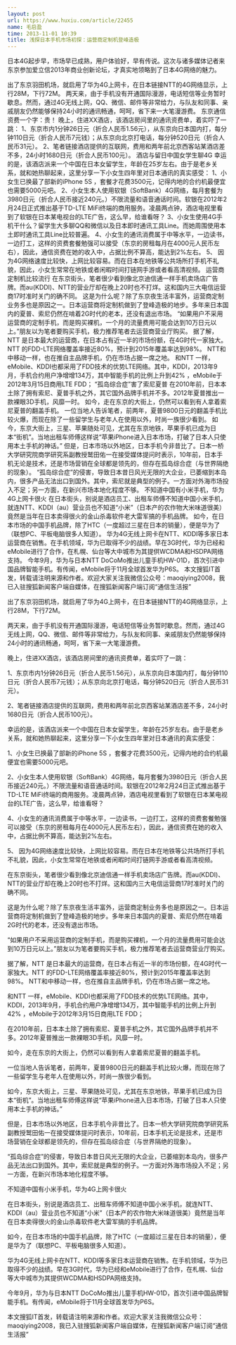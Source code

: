```yaml
---
layout: post
url: https://www.huxiu.com/article/22455
name: 毛启盈
time: 2013-11-01 10:39
title: 浅探日本手机市场初探：运营商定制机登峰造极
---
```

日本4G起步早，市场早已成熟，用户体验好，早有传说。这次与诸多媒体记者来东京参加爱立信2013年商业创新论坛，才真实地领略到了日本4G网络的魅力。

出了东京羽田机场，就启用了华为4G上网卡，在日本链接NTT的4G网络显示，上行28M，下行72M。 两天来，由于手机没有开通国际漫游，电话短信等业务暂时歇息。然而，通过4G无线上网，QQ、微信、邮件等非常给力，与队友和同事、亲戚朋友仍然能够保持24小时的通讯畅通，呵呵，省下来一大笔漫游费。 东京通信资费一个字：贵！ 晚上，住进XX酒店，该酒店房间里的通讯资费单，着实吓了一跳： 1、东京市内1分钟26日元（折合人民币1.56元），从东京向日本国内打，每分钟110日元（折合人民币7元钱）；从东京向北京打电话，每分钟520日元（折合人民币31元）。 2、笔者链接酒店提供的互联网，费用和两年前北京西客站某酒店差不多，24小时1680日元（折合人民币100元）。 酒店与留日中国女学生聊4G 幸运的是，该酒店派来一个中国在日本女留学生，年龄在25岁左右。由于是老乡关系，就和她热聊起来，这里分享一下小女生四年里对日本通讯的真实感受： 1、小女生已换最了部新的iPhone 5S ，套餐才花费3500元，记得内地的合约机最便宜也需要5000元吧。 2、小女生本人使用软银（SoftBank）4G网络，每月套餐为3980日元（折合人民币接近240元。）不限流量和语音通话时间。软银在2012年2月24日正式推出基于TD-LTE MiFi终端的商用服务。凌晨两点钟，酒店电视里看到了软银在日本某电视台的LTE广告，这么早，给谁看呀？ 3、小女生使用4G手机干什么？留学生大多聊QQ和微信以及日本即时通讯工具Line。而她周围使用本土即时通讯工具Line比较普遍。 4、小女生的通讯消费属于中等水平，一边读书，一边打工，这样的资费套餐勉强可以接受（东京的房租每月在4000元人民币左右），因此，通信资费在她的收入中，占据比例不算高，能达到2%左右。 5、 因为4G网络速度比较快，上网比较容易。而在日本在地铁等公共场所打手机不礼貌，因此，小女生常常在地铁或者闲暇时间打链网手游或者看高清视频。 运营商定制机比较流行 在东京街头，笔者很少看到像北京迪信通一样手机卖场店广告牌。而au(KDDI)、NTT的营业厅却在晚上20时也不打烊。这和国内三大电信运营商17时准时关门的确不同。 这是为什么呢？除了东京夜生活丰富外，运营商定制业务多也是原因之一。日本运营商将定制机做到了登峰造极的地步。多年来日本国内的夏普、索尼仍然在啃着2G时代的老本，还没有退出市场。 “如果用户不采用运营商的定制手机，而是购买裸机，一个月的流量费用可能会达到10万日元以上。”朋友以为笔者要购买手机，极力推荐笔者去运营商营业厅购买。 据了解，NTT 是日本最大的运营商，在日本占有近一半的市场份额，在4G时代一家独大。NTT 的FDD-LTE网络覆盖率接近80%，预计到2015年覆盖率达到98%。 NTT和中移动一样，也在推自主品牌手机，仍在市场占据一席之地。 和NTT 一样，eMobile、KDDI也都采用了FDD技术的优势LTE网络。其中，KDDI，2013年9月，手机合约用户净增增134万，其中智能手机的比例上升到42% ，eMobile于2012年3月15日商用LTE FDD； “孤岛综合症”害了索尼夏普 在2010年前，日本本土除了拥有索尼、夏普手机之外，其它国外品牌手机并不多。2012年夏普推出一款裸眼3D手机，风靡一时。 如今，走在东京的大街上，仍然可以看到有人拿着索尼夏普的翻盖手机。 一位当地人告诉笔者，前两年，夏普9800日元的翻盖手机比较火爆，而现在除了一些留学生与老年人在使用以外，时尚一族很少看到。 如今，东京大街上，三星、苹果随处可见，尤其在东京地铁，苹果手机已成为日本“街机”。当地出租车师傅这样说“苹果iPhone进入日本市场，打破了日本人只使用本土手机的神话。” 但是，日本市场以外地区，日本手机今非昔比了。日本一桥大学研究院商学研究系副教授鹫田佑一在接受媒体提问时表示，10年前，日本手机无论是技术，还是市场营销在全球都是领先的，但存在孤岛综合症（与世界隔绝的现象）。 “孤岛综合症”的侵害，导致日本昔日风光无限的大企业，已萎缩到本岛内，很多产品无法出口到国外。其中，索尼就是典型的例子。一方面对外海市场投入不足；另一方面，在新兴市场本地化程度不够。 不知道中国有小米手机，华为4G上网卡很火 在日本街头，别说是酒店员工、出租车师傅不知道中国小米手机，就连NTT、KDDI（au）营业员也不知道“小米”（日本产的农作物大米味道很美）竟然是当年在日本卖得很火的金山杀毒软件老大雷军搞的手机品牌。 如今，在日本市场的中国手机品牌，除了HTC（一度超过三星在日本的销量），便是华为了（联想PC、平板电脑很多人知道）。 华为4G无线上网卡在NTT、KDDI等多家日本运营商在销售。在手机领域，华为已取得不少的战绩。早在3G时代，华为已经和eMobile进行了合作，在札幌、仙台等大中城市为其提供WCDMA和HSDPA网络支持。 今年9月，华为与日本NTT DoCoMo推出儿童手机HW-01D，首次引进中国品牌智能手机。有传闻，eMobile将于11月全球首发华为P6S。 本文搜狐IT首发，转载请注明来源和作者。欢迎大家关注我微信公众号：maoqiying2008，我已入驻搜狐新闻客户端自媒体，在搜狐新闻客户端订阅“通信生活报”

出了东京羽田机场，就启用了华为4G上网卡，在日本链接NTT的4G网络显示，上行28M，下行72M。

两天来，由于手机没有开通国际漫游，电话短信等业务暂时歇息。然而，通过4G无线上网，QQ、微信、邮件等非常给力，与队友和同事、亲戚朋友仍然能够保持24小时的通讯畅通，呵呵，省下来一大笔漫游费。

晚上，住进XX酒店，该酒店房间里的通讯资费单，着实吓了一跳：

1、东京市内1分钟26日元（折合人民币1.56元），从东京向日本国内打，每分钟110日元（折合人民币7元钱）；从东京向北京打电话，每分钟520日元（折合人民币31元）。

2、笔者链接酒店提供的互联网，费用和两年前北京西客站某酒店差不多，24小时1680日元（折合人民币100元）。

幸运的是，该酒店派来一个中国在日本女留学生，年龄在25岁左右。由于是老乡关系，就和她热聊起来，这里分享一下小女生四年里对日本通讯的真实感受：

1、小女生已换最了部新的iPhone 5S ，套餐才花费3500元，记得内地的合约机最便宜也需要5000元吧。

2、小女生本人使用软银（SoftBank）4G网络，每月套餐为3980日元（折合人民币接近240元。）不限流量和语音通话时间。软银在2012年2月24日正式推出基于TD-LTE MiFi终端的商用服务。凌晨两点钟，酒店电视里看到了软银在日本某电视台的LTE广告，这么早，给谁看呀？

4、小女生的通讯消费属于中等水平，一边读书，一边打工，这样的资费套餐勉强可以接受（东京的房租每月在4000元人民币左右），因此，通信资费在她的收入中，占据比例不算高，能达到2%左右。

5、 因为4G网络速度比较快，上网比较容易。而在日本在地铁等公共场所打手机不礼貌，因此，小女生常常在地铁或者闲暇时间打链网手游或者看高清视频。

在东京街头，笔者很少看到像北京迪信通一样手机卖场店广告牌。而au(KDDI)、NTT的营业厅却在晚上20时也不打烊。这和国内三大电信运营商17时准时关门的确不同。

这是为什么呢？除了东京夜生活丰富外，运营商定制业务多也是原因之一。日本运营商将定制机做到了登峰造极的地步。多年来日本国内的夏普、索尼仍然在啃着2G时代的老本，还没有退出市场。

“如果用户不采用运营商的定制手机，而是购买裸机，一个月的流量费用可能会达到10万日元以上。”朋友以为笔者要购买手机，极力推荐笔者去运营商营业厅购买。

据了解，NTT 是日本最大的运营商，在日本占有近一半的市场份额，在4G时代一家独大。NTT 的FDD-LTE网络覆盖率接近80%，预计到2015年覆盖率达到98%。 NTT和中移动一样，也在推自主品牌手机，仍在市场占据一席之地。

和NTT 一样，eMobile、KDDI也都采用了FDD技术的优势LTE网络。其中，KDDI，2013年9月，手机合约用户净增增134万，其中智能手机的比例上升到42% ，eMobile于2012年3月15日商用LTE FDD；

在2010年前，日本本土除了拥有索尼、夏普手机之外，其它国外品牌手机并不多。2012年夏普推出一款裸眼3D手机，风靡一时。

如今，走在东京的大街上，仍然可以看到有人拿着索尼夏普的翻盖手机。

一位当地人告诉笔者，前两年，夏普9800日元的翻盖手机比较火爆，而现在除了一些留学生与老年人在使用以外，时尚一族很少看到。

如今，东京大街上，三星、苹果随处可见，尤其在东京地铁，苹果手机已成为日本“街机”。当地出租车师傅这样说“苹果iPhone进入日本市场，打破了日本人只使用本土手机的神话。”

但是，日本市场以外地区，日本手机今非昔比了。日本一桥大学研究院商学研究系副教授鹫田佑一在接受媒体提问时表示，10年前，日本手机无论是技术，还是市场营销在全球都是领先的，但存在孤岛综合症（与世界隔绝的现象）。

“孤岛综合症”的侵害，导致日本昔日风光无限的大企业，已萎缩到本岛内，很多产品无法出口到国外。其中，索尼就是典型的例子。一方面对外海市场投入不足；另一方面，在新兴市场本地化程度不够。

不知道中国有小米手机，华为4G上网卡很火

在日本街头，别说是酒店员工、出租车师傅不知道中国小米手机，就连NTT、KDDI（au）营业员也不知道“小米”（日本产的农作物大米味道很美）竟然是当年在日本卖得很火的金山杀毒软件老大雷军搞的手机品牌。

如今，在日本市场的中国手机品牌，除了HTC（一度超过三星在日本的销量），便是华为了（联想PC、平板电脑很多人知道）。

华为4G无线上网卡在NTT、KDDI等多家日本运营商在销售。在手机领域，华为已取得不少的战绩。早在3G时代，华为已经和eMobile进行了合作，在札幌、仙台等大中城市为其提供WCDMA和HSDPA网络支持。

今年9月，华为与日本NTT DoCoMo推出儿童手机HW-01D，首次引进中国品牌智能手机。有传闻，eMobile将于11月全球首发华为P6S。

本文搜狐IT首发，转载请注明来源和作者。欢迎大家关注我微信公众号：maoqiying2008，我已入驻搜狐新闻客户端自媒体，在搜狐新闻客户端订阅“通信生活报”

